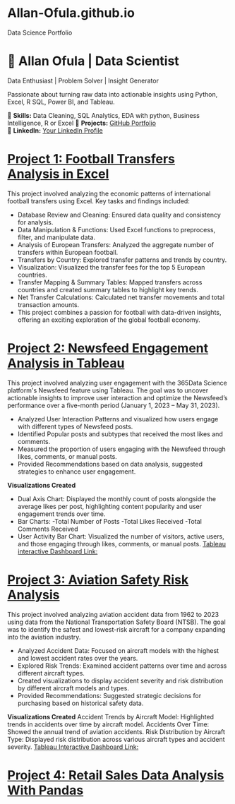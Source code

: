 # Allan-Ofula.github.io
Data Science Portfolio

# 🚀 Allan Ofula | Data Scientist

Data Enthusiast | Problem Solver | Insight Generator

Passionate about turning raw data into actionable insights using Python, Excel, R SQL, Power BI, and Tableau.

🔹 **Skills:** Data Cleaning, SQL Analytics, EDA with python, Business Intelligence, R or Excel
🔹 **Projects:** [GitHub Portfolio](https://github.com/Allan-Ofula?tab=repositories)  
🔹 **LinkedIn:** [Your LinkedIn Profile](https://www.linkedin.com/in/allan-ofula-b2804911b/)  

# [Project 1: Football Transfers Analysis in Excel](https://github.com/Allan-Ofula/Football-Transfers-Analysis-in-Excel) 
This project involved analyzing the economic patterns of international football transfers using Excel. Key tasks and findings included:

- Database Review and Cleaning: Ensured data quality and consistency for analysis.
- Data Manipulation & Functions: Used Excel functions to preprocess, filter, and manipulate data.
- Analysis of European Transfers: Analyzed the aggregate number of transfers within European football.
- Transfers by Country: Explored transfer patterns and trends by country.
- Visualization: Visualized the transfer fees for the top 5 European countries.
- Transfer Mapping & Summary Tables: Mapped transfers across countries and created summary tables to highlight key trends.
- Net Transfer Calculations: Calculated net transfer movements and total transaction amounts.
- This project combines a passion for football with data-driven insights, offering an exciting exploration of the global football economy.

# [Project 2: Newsfeed Engagement Analysis in Tableau](https://github.com/Allan-Ofula/Newsfeed-Engagement-Analysis-in-Tableau-Project)
This project involved analyzing user engagement with the 365Data Science platform's Newsfeed feature using Tableau. The goal was to uncover actionable insights to improve user interaction and optimize the Newsfeed’s performance over a five-month period (January 1, 2023 – May 31, 2023).

- Analyzed User Interaction Patterns and visualized how users engage with different types of Newsfeed posts.
- Identified Popular posts and subtypes that received the most likes and comments.
- Measured the proportion of users engaging with the Newsfeed through likes, comments, or manual posts.
- Provided Recommendations based on data analysis, suggested strategies to enhance user engagement.

**Visualizations Created**
- Dual Axis Chart: Displayed the monthly count of posts alongside the average likes per post, highlighting content popularity and user engagement trends over time.
- Bar Charts:
-Total Number of Posts
-Total Likes Received
-Total Comments Received
- User Activity Bar Chart: Visualized the number of visitors, active users, and those engaging through likes, comments, or manual posts.
[Tableau interactive Dashboard Link:](https://public.tableau.com/app/profile/allan.ofula/viz/NewsfeedAnalysisDashboard_17394671683270/NewsfeedAnalysisDashboard)

# [Project 3: Aviation Safety Risk Analysis](https://github.com/Allan-Ofula/Aviation-Safety-Risk-Analysis-Project-Phase1)
This project involved analyzing aviation accident data from 1962 to 2023 using data from the National Transportation Safety Board (NTSB). The goal was to identify the safest and lowest-risk aircraft for a company expanding into the aviation industry.

- Analyzed Accident Data: Focused on aircraft models with the highest and lowest accident rates over the years.
- Explored Risk Trends: Examined accident patterns over time and across different aircraft types.
- Created visualizations to display accident severity and risk distribution by different aircraft models and types.
- Provided Recommendations: Suggested strategic decisions for purchasing based on historical safety data.

**Visualizations Created**
Accident Trends by Aircraft Model: Highlighted trends in accidents over time by aircraft model.
Accidents Over Time: Showed the annual trend of aviation accidents.
Risk Distribution by Aircraft Type: Displayed risk distribution across various aircraft types and accident severity.
[Tableau Interactive Dashboard Link:](https://public.tableau.com/app/profile/allan.ofula/viz/AVIATIONSAFETYRISKANALYSISVISUALIZATION/Dashboard1)

# [Project 4: Retail Sales Data Analysis With Pandas](https://github.com/Allan-Ofula/retail_sales_data_analysis_with_pandas)
